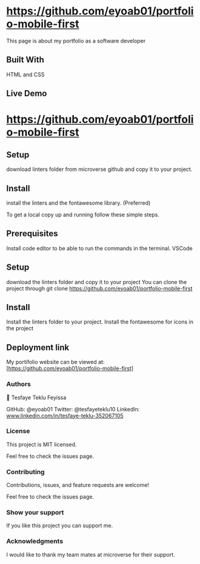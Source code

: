 # https://github.com/eyoab01/portfolio-mobile-first
This page is about my portfolio as a software developer

## Built With
HTML and CSS

## Live Demo

# https://github.com/eyoab01/portfolio-mobile-first


## Setup
download linters folder from microverse github and copy it to your project.

## Install
install the linters and the fontawesome library. (Preferred)

To get a local copy up and running follow these simple steps.

## Prerequisites
Install code editor to be able to run the commands in the terminal. VSCode 
## Setup
 download the linters folder and copy it to your project You can clone the project through git clone https://github.com/eyoab01/portfolio-mobile-first

## Install
Install the linters folder to your project. Install the fontawesome for icons in the project 

## Deployment link

My portifolio website can be viewed at:  [https://github.com/eyoab01/portfolio-mobile-first]


### Authors
👤 Tesfaye Teklu Feyissa

GitHub: @eyoab01
Twitter: @tesfayeteklu10
LinkedIn: www.linkedin.com/in/tesfaye-teklu-352067105

### License
This project is MIT licensed.

Feel free to check the issues page.

### Contributing
Contributions, issues, and feature requests are welcome!

Feel free to check the issues page.


### Show your support
If you like this project you can support me.

### Acknowledgments

I would like to thank my team mates at microverse for their support.
